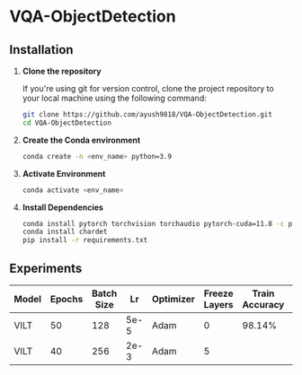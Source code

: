 # VQA-ObjectDetection



## Installation

1. **Clone the repository**

   If you're using git for version control, clone the project repository to your local machine using the following command:

   ```bash
   git clone https://github.com/ayush9818/VQA-ObjectDetection.git
   cd VQA-ObjectDetection
   ```
2. **Create the Conda environment**

   ```bash
   conda create -n <env_name> python=3.9
   ```
3. **Activate Environment**

    ```bash
    conda activate <env_name>
    ```
4. **Install Dependencies**

    ```bash
    conda install pytorch torchvision torchaudio pytorch-cuda=11.8 -c pytorch -c nvidia
    conda install chardet
    pip install -r requirements.txt
    ```
    
## Experiments

| Model  | Epochs| Batch Size| Lr  | Optimizer|Freeze Layers| Train Accuracy| Test Accuracy|
| -------|-------|-----------|-----|----------|-------------|---------------|--------------|
| VILT   | 50    | 128       | 5e-5| Adam     |     0       |98.14%          | 33.83%     |
| VILT   | 40    | 256       | 2e-3| Adam     |     5       |         |     |